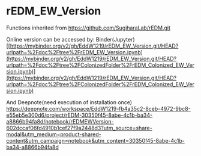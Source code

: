# rEDM_EW_Version
Functions inherited from https://github.com/SugiharaLab/rEDM.git

Online version can be accessed by: 
Binder(Jupyter)
[[https://mybinder.org/v2/gh/EddW1219/rEDM_EW_Version.git/HEAD?urlpath=%2Fdoc%2Ftree%2FrEDM_EW_Version.ipynb](https://mybinder.org/v2/gh/EddW1219/rEDM_EW_Version.git/HEAD?urlpath=%2Fdoc%2Ftree%2FColonizedFolder%2FrEDM_Colonized_EW_Version.ipynb)](https://mybinder.org/v2/gh/EddW1219/rEDM_EW_Version.git/HEAD?urlpath=%2Fdoc%2Ftree%2FColonizedFolder%2FrEDM_Colonized_EW_Version.ipynb)

And Deepnote(need execution of installation once)
https://deepnote.com/workspace/EddW1219-fb4a35c2-8ceb-4972-9bc8-e55eb5e300d6/project/rEDM-30350f45-8abe-4c1b-ba34-a8866b94fa8d/notebook/rEDMEWVersion-602dccaf06fd4910b1cef27f9a2448d3?utm_source=share-modal&utm_medium=product-shared-content&utm_campaign=notebook&utm_content=30350f45-8abe-4c1b-ba34-a8866b94fa8d
